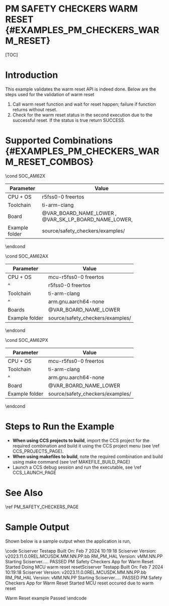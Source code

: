 # PM SAFETY CHECKERS WARM RESET {#EXAMPLES_PM_CHECKERS_WARM_RESET}

[TOC]

# Introduction

This example validates the warm reset API is indeed done. Below are the steps used for the validation of warm reset

1. Call warm reset function and wait for reset happen; failure if function returns without reset.
2. Check for the warm reset status in the second execution due to the successful reset. If the status is true return SUCCESS.

# Supported Combinations {#EXAMPLES_PM_CHECKERS_WARM_RESET_COMBOS}

\cond SOC_AM62X

 Parameter      | Value
 ---------------|-----------
 CPU + OS       | r5fss0-0 freertos
 Toolchain      | ti-arm-clang
 Board          | @VAR_BOARD_NAME_LOWER , @VAR_SK_LP_BOARD_NAME_LOWER,
 Example folder | source/safety_checkers/examples/

\endcond

\cond SOC_AM62AX

 Parameter      | Value
 ---------------|-----------
 CPU + OS       | mcu-r5fss0-0 freertos
 ^              | r5fss0-0 freertos
 Toolchain      | ti-arm-clang
 ^              | arm.gnu.aarch64-none
 Boards         | @VAR_BOARD_NAME_LOWER
 Example folder | source/safety_checkers/examples/

\endcond

\cond SOC_AM62PX

 Parameter      | Value
 ---------------|-----------
 CPU + OS       | mcu-r5fss0-0 freertos
 Toolchain      | ti-arm-clang
 ^              | arm.gnu.aarch64-none
 Board          | @VAR_BOARD_NAME_LOWER
 Example folder | source/safety_checkers/examples/

\endcond

# Steps to Run the Example

- **When using CCS projects to build**, import the CCS project for the required combination
  and build it using the CCS project menu (see \ref CCS_PROJECTS_PAGE).
- **When using makefiles to build**, note the required combination and build using
  make command (see \ref MAKEFILE_BUILD_PAGE)
- Launch a CCS debug session and run the executable, see \ref CCS_LAUNCH_PAGE

# See Also

\ref PM_SAFETY_CHECKERS_PAGE

# Sample Output

Shown below is a sample output when the application is run,

\code
Sciserver Testapp Built On: Feb  7 2024 10:19:18
Sciserver Version: v2023.11.0.0REL.MCUSDK.MM.NN.PP.bb
RM_PM_HAL Version: vMM.NN.PP
Starting Sciserver..... PASSED
PM Safety Checkers App for Warm Reset Started
Doing MCU warm reset resetSciserver Testapp Built On: Feb  7 2024 10:19:18
Sciserver Version: v2023.11.0.0REL.MCUSDK.MM.NN.PP.bb
RM_PM_HAL Version: vMM.NN.PP
Starting Sciserver..... PASSED
PM Safety Checkers App for Warm Reset Started
MCU reset occured due to warm reset

Warm Reset example Passed
\endcode
